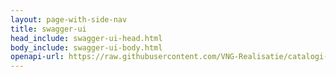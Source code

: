 ```yaml
---
layout: page-with-side-nav
title: swagger-ui
head_include: swagger-ui-head.html
body_include: swagger-ui-body.html
openapi-url: https://raw.githubusercontent.com/VNG-Realisatie/catalogi-api/1.0.0/src/openapi.yaml
---
```


<div id="swagger-ui"></div>
